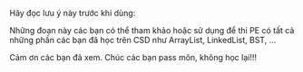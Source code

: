 Hãy đọc lưu ý này trước khi dùng:

Những đoạn này các bạn có thể tham khảo hoặc sử dụng để thi PE có tất cả những phần các bạn đã học trên CSD
như ArrayList, LinkedList, BST, ...

Cảm ơn các bạn đã xem. Chúc các bạn pass môn, không học lại!!!
